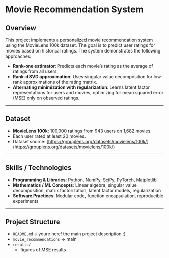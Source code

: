 # Movie Recommendation System

## Overview
This project implements a personalized movie recommendation system using the MovieLens 100k dataset. The goal is to predict user ratings for movies based on historical ratings. The system demonstrates the following approaches:

- **Rank-one estimator**: Predicts each movie’s rating as the average of ratings from all users.
- **Rank-d SVD approximation**: Uses singular value decomposition for low-rank approximations of the rating matrix.
- **Alternating minimization with regularization**: Learns latent factor representations for users and movies, optimizing for mean squared error (MSE) only on observed ratings.

---

## Dataset
- **MovieLens 100k**: 100,000 ratings from 943 users on 1,682 movies.
- Each user rated at least 20 movies.
- Dataset source: [https://grouplens.org/datasets/movielens/100k/](https://grouplens.org/datasets/movielens/100k/)

---

## Skills / Technologies
- **Programming & Libraries**: Python, NumPy, SciPy, PyTorch, Matplotlib
- **Mathematics / ML Concepts**: Linear algebra, singular value decomposition, matrix factorization, latent factor models, regularization
- **Software Practices**: Modular code, function encapsulation, reproducible experiments

---
## Project Structure
- `README.md`→ youre here! the main project description :)
- `movie_recommendations` → main 
- `results/`
  - figures of MSE results